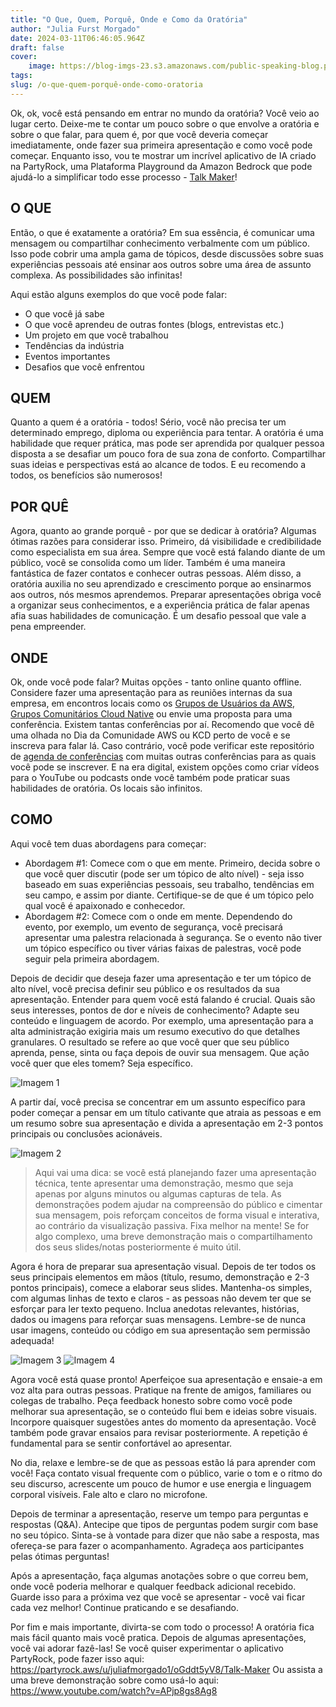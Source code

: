 ```yaml
---
title: "O Que, Quem, Porquê, Onde e Como da Oratória"
author: "Julia Furst Morgado"
date: 2024-03-11T06:46:05.964Z
draft: false
cover:
    image: https://blog-imgs-23.s3.amazonaws.com/public-speaking-blog.png
tags: 
slug: /o-que-quem-porquê-onde-como-oratoria
---
```


Ok, ok, você está pensando em entrar no mundo da oratória? Você veio ao lugar certo. Deixe-me te contar um pouco sobre o que envolve a oratória e sobre o que falar, para quem é, por que você deveria começar imediatamente, onde fazer sua primeira apresentação e como você pode começar. Enquanto isso, vou te mostrar um incrível aplicativo de IA criado na PartyRock, uma Plataforma Playground da Amazon Bedrock que pode ajudá-lo a simplificar todo esse processo - [Talk Maker](https://partyrock.aws/u/juliafmorgado1/oGddt5yV8/Talk-Maker)!

## O QUE
Então, o que é exatamente a oratória? Em sua essência, é comunicar uma mensagem ou compartilhar conhecimento verbalmente com um público. Isso pode cobrir uma ampla gama de tópicos, desde discussões sobre suas experiências pessoais até ensinar aos outros sobre uma área de assunto complexa. As possibilidades são infinitas!

Aqui estão alguns exemplos do que você pode falar:
- O que você já sabe
- O que você aprendeu de outras fontes (blogs, entrevistas etc.)
- Um projeto em que você trabalhou
- Tendências da indústria
- Eventos importantes
- Desafios que você enfrentou

## QUEM
Quanto a quem é a oratória - todos! Sério, você não precisa ter um determinado emprego, diploma ou experiência para tentar. A oratória é uma habilidade que requer prática, mas pode ser aprendida por qualquer pessoa disposta a se desafiar um pouco fora de sua zona de conforto. Compartilhar suas ideias e perspectivas está ao alcance de todos. E eu recomendo a todos, os benefícios são numerosos!

## POR QUÊ
Agora, quanto ao grande porquê - por que se dedicar à oratória? Algumas ótimas razões para considerar isso. Primeiro, dá visibilidade e credibilidade como especialista em sua área. Sempre que você está falando diante de um público, você se consolida como um líder. Também é uma maneira fantástica de fazer contatos e conhecer outras pessoas. Além disso, a oratória auxilia no seu aprendizado e crescimento porque ao ensinarmos aos outros, nós mesmos aprendemos. Preparar apresentações obriga você a organizar seus conhecimentos, e a experiência prática de falar apenas afia suas habilidades de comunicação. É um desafio pessoal que vale a pena empreender.

## ONDE
Ok, onde você pode falar? Muitas opções - tanto online quanto offline. Considere fazer uma apresentação para as reuniões internas da sua empresa, em encontros locais como os [Grupos de Usuários da AWS](https://aws.amazon.com/developer/community/usergroups/), [Grupos Comunitários Cloud Native](https://community.cncf.io/chapters/) ou envie uma proposta para uma conferência. Existem tantas conferências por aí. Recomendo que você dê uma olhada no Dia da Comunidade AWS ou KCD perto de você e se inscreva para falar lá. Caso contrário, você pode verificar este repositório de [agenda de conferências]((https://github.com/scraly/developers-conferences-agenda)) com muitas outras conferências para as quais você pode se inscrever. E na era digital, existem opções como criar vídeos para o YouTube ou podcasts onde você também pode praticar suas habilidades de oratória. Os locais são infinitos.

## COMO
Aqui você tem duas abordagens para começar:
- Abordagem #1: Comece com o que em mente. Primeiro, decida sobre o que você quer discutir (pode ser um tópico de alto nível) - seja isso baseado em suas experiências pessoais, seu trabalho, tendências em seu campo, e assim por diante. Certifique-se de que é um tópico pelo qual você é apaixonado e conhecedor.
- Abordagem #2: Comece com o onde em mente. Dependendo do evento, por exemplo, um evento de segurança, você precisará apresentar uma palestra relacionada à segurança. Se o evento não tiver um tópico específico ou tiver várias faixas de palestras, você pode seguir pela primeira abordagem.

Depois de decidir que deseja fazer uma apresentação e ter um tópico de alto nível, você precisa definir seu público e os resultados da sua apresentação. Entender para quem você está falando é crucial. Quais são seus interesses, pontos de dor e níveis de conhecimento? Adapte seu conteúdo e linguagem de acordo. Por exemplo, uma apresentação para a alta administração exigiria mais um resumo executivo do que detalhes granulares. O resultado se refere ao que você quer que seu público aprenda, pense, sinta ou faça depois de ouvir sua mensagem. Que ação você quer que eles tomem? Seja específico.

![Imagem 1](https://blog-imgs-23.s3.amazonaws.com/talkmaker1.png)

A partir daí, você precisa se concentrar em um assunto específico para poder começar a pensar em um título cativante que atraia as pessoas e em um resumo sobre sua apresentação e divida a apresentação em 2-3 pontos principais ou conclusões acionáveis.

![Imagem 2](https://blog-imgs-23.s3.amazonaws.com/talkmaker2.png)

> Aqui vai uma dica: se você está planejando fazer uma apresentação técnica, tente apresentar uma demonstração, mesmo que seja apenas por alguns minutos ou algumas capturas de tela. As demonstrações podem ajudar na compreensão do público e cimentar sua mensagem, pois reforçam conceitos de forma visual e interativa, ao contrário da visualização passiva. Fixa melhor na mente! Se for algo complexo, uma breve demonstração mais o compartilhamento dos seus slides/notas posteriormente é muito útil.

Agora é hora de preparar sua apresentação visual. Depois de ter todos os seus principais elementos em mãos (título, resumo, demonstração e 2-3 pontos principais), comece a elaborar seus slides. Mantenha-os simples, com algumas linhas de texto e claros - as pessoas não devem ter que se esforçar para ler texto pequeno. Inclua anedotas relevantes, histórias, dados ou imagens para reforçar suas mensagens. Lembre-se de nunca usar imagens, conteúdo ou código em sua apresentação sem permissão adequada!

![Imagem 3](https://blog-imgs-23.s3.amazonaws.com/talkmaker3.png)
![Imagem 4](https://blog-imgs-23.s3.amazonaws.com/talkmaker4.png)

Agora você está quase pronto! Aperfeiçoe sua apresentação e ensaie-a em voz alta para outras pessoas. Pratique na frente de amigos, familiares ou colegas de trabalho. Peça feedback honesto sobre como você pode melhorar sua apresentação, se o conteúdo flui bem e ideias sobre visuais. Incorpore quaisquer sugestões antes do momento da apresentação. Você também pode gravar ensaios para revisar posteriormente. A repetição é fundamental para se sentir confortável ao apresentar.

No dia, relaxe e lembre-se de que as pessoas estão lá para aprender com você! Faça contato visual frequente com o público, varie o tom e o ritmo do seu discurso, acrescente um pouco de humor e use energia e linguagem corporal visíveis. Fale alto e claro no microfone.

Depois de terminar a apresentação, reserve um tempo para perguntas e respostas (Q&A). Antecipe que tipos de perguntas podem surgir com base no seu tópico. Sinta-se à vontade para dizer que não sabe a resposta, mas ofereça-se para fazer o acompanhamento. Agradeça aos participantes pelas ótimas perguntas!

Após a apresentação, faça algumas anotações sobre o que correu bem, onde você poderia melhorar e qualquer feedback adicional recebido. Guarde isso para a próxima vez que você se apresentar - você vai ficar cada vez melhor! Continue praticando e se desafiando.

Por fim e mais importante, divirta-se com todo o processo! A oratória fica mais fácil quanto mais você pratica. Depois de algumas apresentações, você vai adorar fazê-las!
Se você quiser experimentar o aplicativo PartyRock, pode fazer isso aqui: https://partyrock.aws/u/juliafmorgado1/oGddt5yV8/Talk-Maker
Ou assista a uma breve demonstração sobre como usá-lo aqui: https://www.youtube.com/watch?v=APjp8gs8Ag8
